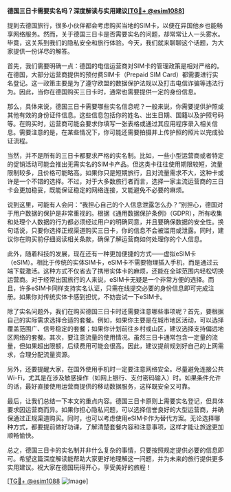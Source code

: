 **德国三日卡需要实名吗？深度解读与实用建议[[TG💪+ @esim1088](https://t.me/s/esim1088)]**

提到去德国旅行，很多小伙伴都会考虑购买当地的SIM卡，以便在异国他乡也能畅享网络服务。然而，关于德国三日卡是否需要实名的问题，却常常让人一头雾水。毕竟，这关系到我们的隐私安全和旅行体验。今天，我们就来聊聊这个话题，为大家提供一份详尽的解答。

首先，我们需要明确一点：德国的电信运营商对SIM卡的管理政策是相对严格的。在德国，大部分运营商提供的预付费SIM卡（Prepaid SIM Card）都需要进行实名登记。这一政策主要是为了遵守欧盟的数据保护法规以及打击电信诈骗等违法行为。因此，当你在德国购买三日卡时，通常也需要提供一定的身份信息。

那么，具体来说，德国三日卡需要哪些实名信息呢？一般来说，你需要提供护照或其他有效的身份证件信息。这些信息包括你的姓名、出生日期、国籍以及护照号码等。在购买时，运营商可能会要求你填写一张表格或通过其应用程序录入相关信息。需要注意的是，在某些情况下，你可能还需要拍摄并上传护照的照片以完成验证流程。

当然，并不是所有的三日卡都要求严格的实名制。比如，一些小型运营商或者特定的促销活动可能会推出无需实名的SIM卡产品。但这类卡往往使用期限较短，流量限制较多，且价格可能略高。如果你只是短期旅行，且对流量需求不大，这种卡或许是一个不错的选择。不过，对于大多数旅行者而言，选择一家主流运营商的三日卡会更加稳妥，既能保证稳定的网络连接，又能避免不必要的麻烦。

说到这里，可能有人会问：“我担心自己的个人信息泄露怎么办？”别担心，德国对于用户数据的保护是非常重视的。根据《通用数据保护条例》（GDPR），所有收集和处理个人数据的行为都必须经过用户的明确同意，并且要确保数据的安全性。换句话说，只要你选择正规渠道购买三日卡，你的信息不会被滥用或泄露。同时，建议你在购买前仔细阅读相关条款，确保了解运营商如何处理你的个人信息。

此外，随着科技的发展，现在还有一种更加便捷的方式——虚拟eSIM卡（eSIM）。相比于传统的实体SIM卡，eSIM卡不需要物理插入手机，而是通过云端下载激活。这种方式不仅省去了携带实体卡的麻烦，还能在全球范围内轻松切换运营商。对于经常出国旅行的人来说，eSIM卡无疑是一个非常方便的选择。而且，许多eSIM卡同样支持实名认证，只需在线提交必要的身份信息即可完成注册。如果你对传统实体卡感到担忧，不妨尝试一下eSIM卡。

除了实名问题外，我们在购买德国三日卡时还需要注意哪些事项呢？首先，要根据自己的实际需求选择合适的套餐。例如，如果你主要是在城市地区活动，可以选择覆盖范围广、信号稳定的套餐；如果你计划前往乡村或山区，建议选择支持偏远地区网络的套餐。其次，要注意流量的使用情况。虽然三日卡通常包含一定量的流量，但如果超出限额，后续费用可能会很高。因此，建议提前规划好自己的上网需求，合理分配流量资源。

另外，还要提醒大家，在国外使用手机时一定要注意网络安全。尽量避免连接公共Wi-Fi，尤其是在涉及敏感操作（如网上银行、支付密码输入）时。如果条件允许的话，最好直接使用运营商提供的移动数据服务，这样既安全又可靠。

最后，让我们总结一下本文的重点内容。德国三日卡原则上需要实名登记，但具体要求因运营商而异。如果你担心隐私问题，可以选择信誉良好的大型运营商，并确保通过正规渠道购买。同时，也可以考虑使用eSIM卡作为替代方案。无论选择哪种方式，都要提前做好功课，了解清楚套餐内容和注意事项，这样才能让旅途更加顺畅愉快。

总之，德国三日卡的实名制并非什么复杂的事情，只要按照规定提供必要的信息即可。希望这篇深度解读能帮助大家更好地理解这一问题，并为未来的旅行提供更多实用建议。祝大家在德国玩得开心，享受美好的旅程！

[[TG💪+ @esim1088](https://t.me/s/esim1088) ![Image](https://i.postimg.cc/4NQfJmqS/Snipaste-2025-05-13-00-14-12.png)]